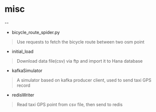 # misc
--
* bicycle_route_spider.py
>  Use requests to fetch the bicycle route between two osm point

* initial_load
>  Download data file(csv) via ftp and import it to Hana database

* kafkaSimulator
>  A simulator based on kafka producer client, used to send taxi GPS record

* redisWriter
> Read taxi GPS point from csv file, then send to redis
